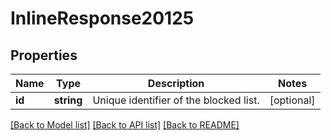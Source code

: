 # InlineResponse20125

## Properties
Name | Type | Description | Notes
------------ | ------------- | ------------- | -------------
**id** | **string** | Unique identifier of the blocked list. | [optional] 

[[Back to Model list]](../README.md#documentation-for-models) [[Back to API list]](../README.md#documentation-for-api-endpoints) [[Back to README]](../README.md)


